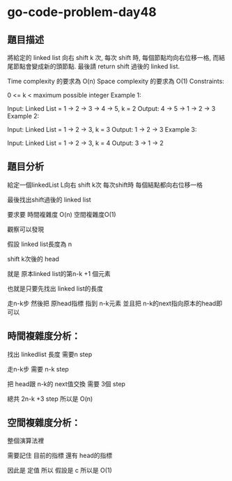 # go-code-problem-day48

## 題目描述

將給定的 linked list 向右 shift k 次, 每次 shift 時, 每個節點均向右位移一格, 而結尾節點會變成新的頭節點. 最後請 return shift 過後的 linked list.

Time complexity 的要求為 O(n)
Space complexity 的要求為 O(1)
Constraints:

0 <= k < maximum possible integer
Example 1:

Input: Linked List = 1 -> 2 -> 3 -> 4 -> 5, k = 2
Output: 4 -> 5 -> 1 -> 2 -> 3
Example 2:

Input: Linked List = 1 -> 2 -> 3, k = 3
Output: 1 -> 2 -> 3
Example 3:

Input: Linked List = 1 -> 2 -> 3, k = 4
Output: 3 -> 1 -> 2

## 題目分析

給定一個linkedList L向右 shift k次 每次shift時 每個結點都向右位移一格

最後找出shift過後的 linked list

要求要 時間複雜度 O(n)
空間複雜度O(1)

觀察可以發現

假設 linked list長度為 n

shift k次後的 head

就是 原本linked list的第n-k +1 個元素 

也就是只要先找出 linked list的長度

走n-k步 然後把 原head指標 指到 n-k元素 並且把 n-k的next指向原本的head即可以

## 時間複雜度分析：

找出 linkedlist 長度 需要n step

走n-k步 需要 n-k step

把 head跟 n-k的 next值交換 需要 3個 step

總共 2n-k +3 step  所以是 O(n)

## 空間複雜度分析：

整個演算法裡

需要記住 目前的指標 還有 head的指標

因此是 定值 所以 假設是 c 所以是 O(1)